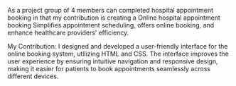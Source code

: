 As a project  group of 4 members can completed hospital appointment booking in that my contribution is creating a Online hospital appointment booking Simplifies appointment scheduling, offers online booking, and enhance healthcare providers’ efficiency.

My Contribution: I designed and developed a user-friendly interface for the online booking system, utilizing HTML and CSS. The interface improves the user experience by ensuring intuitive navigation and responsive design, making it easier for patients to book appointments seamlessly across different devices.
